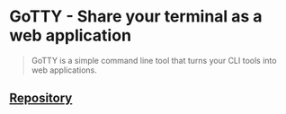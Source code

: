# GoTTY - Share your terminal as a web application

> GoTTY is a simple command line tool that turns your CLI tools into web applications.
## [Repository](https://github.com/yudai/gotty)
